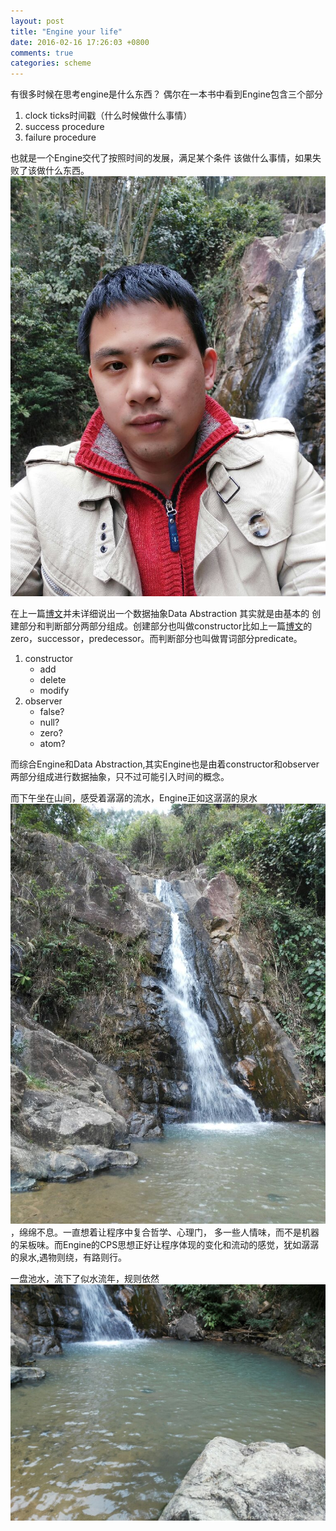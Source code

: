 ```yaml
---
layout: post
title: "Engine your life"
date: 2016-02-16 17:26:03 +0800
comments: true
categories: scheme
---
```


有很多时候在思考engine是什么东西？
偶尔在一本书中看到Engine包含三个部分

1. clock ticks时间戳（什么时候做什么事情） 
2. success procedure
3. failure procedure

也就是一个Engine交代了按照时间的发展，满足某个条件
该做什么事情，如果失败了该做什么东西。
![listen][3]

<!--more-->
在上一篇[博文][4]并未详细说出一个数据抽象Data Abstraction 其实就是由基本的
创建部分和判断部分两部分组成。创建部分也叫做constructor比如上一篇[博文][4]的
zero，successor，predecessor。而判断部分也叫做胃词部分predicate。

1. constructor
    + add
    + delete
    + modify
2. observer
    + false?
    + null?
    + zero?
    + atom?


而综合Engine和Data Abstraction,其实Engine也是由着constructor和observer两部分组成进行数据抽象，只不过可能引入时间的概念。

而下午坐在山间，感受着潺潺的流水，Engine正如这潺潺的泉水![waterDown][1]，绵绵不息。一直想着让程序中复合哲学、心理门，
多一些人情味，而不是机器的呆板味。而Engine的CPS思想正好让程序体现的变化和流动的感觉，犹如潺潺的泉水,遇物则绕，有路则行。

一盘池水，流下了似水流年，规则依然
![shuiku][2]


[1]: /images/life/waterDown.jpg
[2]: /images/life/reservoir.jpg
[3]: /images/life/listen.jpg
[4]: http://jueqingsizhe66.github.io/blog/2016/02/15/data-representation-the-same-interface-with-different-implementation/

